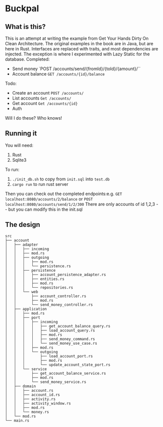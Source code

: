 # Buckpal

## What is this? 

This is an attempt at writing the example from Get Your Hands Dirty On Clean Architecture. The original examples in the book are in Java, but are here in Rust.
Interfaces are replaced with traits, and most dependencies are injected. The exception is where I experimented with Lazy Static for the database.
Completed:
- Send money `POST /accounts/send/{fromId}/{toId}/{amount}/``
- Account balance `GET /accounts/{id}/balance`

Todo: 
- Create an account `POST /accounts/`
- List accounts `Get /accounts/`
- Get account `Get /accounts/{id}`
- Auth

Will I do these? Who knows!

## Running it

You will need:
1. Rust
2. Sqlite3

To run: 
1. `./init_db.sh` to copy from `init.sql` into `test.db`
2. `cargo run` to run rust server

Then you can check out the completed endpoints:e.g. `GET localhost:8080/accounts/2/balance` or `POST localhost:8080/accounts/send/1/2/300`
There are only accounts of id 1,2,3 -- but you can modify this in the init.sql


## The design

```
src
├── account
│   ├── adapter
│   │   ├── incoming
│   │   ├── mod.rs
│   │   ├── outgoing
│   │   │   ├── mod.rs
│   │   │   └── persistence.rs
│   │   ├── persistence
│   │   │   ├── account_persistence_adapter.rs
│   │   │   ├── entities.rs
│   │   │   ├── mod.rs
│   │   │   └── repositories.rs
│   │   └── web
│   │       ├── account_controller.rs
│   │       ├── mod.rs
│   │       └── send_money_controller.rs
│   ├── application
│   │   ├── mod.rs
│   │   ├── port
│   │   │   ├── incoming
│   │   │   │   ├── get_account_balance_query.rs
│   │   │   │   ├── load_account_query.rs
│   │   │   │   ├── mod.rs
│   │   │   │   ├── send_money_command.rs
│   │   │   │   └── send_money_use_case.rs
│   │   │   ├── mod.rs
│   │   │   └── outgoing
│   │   │       ├── load_account_port.rs
│   │   │       ├── mod.rs
│   │   │       └── update_account_state_port.rs
│   │   └── service
│   │       ├── get_account_balance_service.rs
│   │       ├── mod.rs
│   │       └── send_money_service.rs
│   ├── domain
│   │   ├── account.rs
│   │   ├── account_id.rs
│   │   ├── activity.rs
│   │   ├── activity_window.rs
│   │   ├── mod.rs
│   │   └── money.rs
│   └── mod.rs
└── main.rs
```